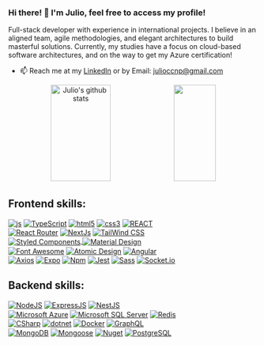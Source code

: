 ### Hi there! 👋 I'm Julio, feel free to access my profile!

Full-stack developer with experience in international projects. I believe in an aligned team, agile methodologies, and elegant architectures to build masterful solutions.
Currently, my studies have a focus on cloud-based software architectures, and on the way to get my Azure certification!

- 📫 Reach me at my [LinkedIn](https://www.linkedin.com/in/juliocnp/) or by Email: julioccnp@gmail.com

<div align="center">
  <img width="49%" height="195px" src="https://github-readme-stats-sigma-five.vercel.app/api?username=juliocnp&show_icons=true&count_private=true&hide_border=true&title_color=af13e0&icon_color=af13e0&text_color=c9d1d9&bg_color=0d1117" alt="Julio's github stats" /> 
  <img width="41%" height="195px" src="https://github-readme-stats-sigma-five.vercel.app/api/top-langs/?username=juliocnp&layout=compact&hide_border=true&title_color=af13e0&text_color=af13e0&bg_color=0d1117" />
</div>

## Frontend skills:
<div style="display: inline-block; width: 350px;">
  <a href="https://developer.mozilla.org/en-US/docs/Web/JavaScript"><img align="center" alt="js" src="https://img.shields.io/badge/JavaScript-F7DF1E?style=for-the-badge&logo=javascript&logoColor=black" /></a>
  <a href="https://www.typescriptlang.org/"><img align="center" alt="TypeScript" src="https://img.shields.io/badge/TypeScript-007ACC?style=for-the-badge&logo=typescript&logoColor=white" /></a>
  <a href="https://developer.mozilla.org/en-US/docs/Web/Guide/HTML/HTML5"><img align="center" alt="html5" src="https://img.shields.io/badge/HTML5-E34F26?style=for-the-badge&logo=html5&logoColor=white" /></a>
  <a href="https://developer.mozilla.org/en-US/docs/Web/CSS"><img align="center" alt="css3" src="https://img.shields.io/badge/CSS3-1572B6?style=for-the-badge&logo=css3&logoColor=white" /></a>
  <a href="https://reactjs.org/"><img align="center" alt="REACT" src="https://img.shields.io/badge/React-20232A?style=for-the-badge&logo=react&logoColor=61DAFB" /></a>
 <a href="https://reactrouter.com/en/main"><img align="center" alt="React Router" src="https://img.shields.io/badge/React_Router-CA4245?style=for-the-badge&logo=react-router&logoColor=white"></a>
  <a href="https://nextjs.org/"><img align="center" alt="NextJs" src="https://img.shields.io/badge/next.js-000000?style=for-the-badge&logo=nextdotjs&logoColor=white"/></a>
  <a href="https://tailwindcss.com/"><img align="center" alt="TailWind CSS" src="https://img.shields.io/badge/Tailwind_CSS-38B2AC?style=for-the-badge&logo=tailwind-css&logoColor=white"/>
 <a href="https://styled-components.com/"><img align="center" alt="Styled Components" src="https://img.shields.io/badge/styled--components-DB7093?style=for-the-badge&logo=styled-components&logoColor=white"/>
  <a href="https://m3.material.io/"><img align="center" alt="Material Design" src="https://img.shields.io/badge/material%20design-757575?style=for-the-badge&logo=material%20design&logoColor=white"/></a>
  <a href="https://fontawesome.com/"><img align="center" alt="Font Awesome" src="https://img.shields.io/badge/Font_Awesome-339AF0?style=for-the-badge&logo=fontawesome&logoColor=white"/></a>
  <a href="https://bradfrost.com/blog/post/atomic-web-design/"><img align="center" alt="Atomic Design" src="https://img.shields.io/badge/Atomic%20Design-dc7f28?style=for-the-badge&logo=atom&logoColor=white"/></a>
  <a href="https://angular.io/docs"><img align="center" alt="Angular" src="https://img.shields.io/badge/Angular-c3002f?style=for-the-badge&logo=angular&logoColor=white"/></a>
  <a href="https://axios-http.com/docs/intro"><img align="center" alt="Axios" src="https://img.shields.io/badge/Axios-671ddf?style=for-the-badge&logo=axios&logoColor=white"/></a>
  <a href="https://docs.expo.dev/"><img align="center" alt="Expo" src="https://img.shields.io/badge/Expo-151718?style=for-the-badge&logo=expo&logoColor=white"/></a>
  <a href="https://docs.npmjs.com/"><img align="center" alt="Npm" src="https://img.shields.io/badge/Npm-cb0000?style=for-the-badge&logo=npm&logoColor=white"/></a>
  <a href="https://jestjs.io/docs/getting-started"><img align="center" alt="Jest" src="https://img.shields.io/badge/Jest-15c213?style=for-the-badge&logo=jest&logoColor=white"/></a>
  <a href="https://sass-lang.com/documentation/"><img align="center" alt="Sass" src="https://img.shields.io/badge/Sass-dc92b8?style=for-the-badge&logo=sass&logoColor=white"/></a>
  <a href="https://socket.io/docs/v4"><img align="center" alt="Socket.io" src="https://img.shields.io/badge/Socket%2Eio-010101?style=for-the-badge&logo=socketdotio&logoColor=white"/></a>

  ## Backend skills:
  <a href="https://nodejs.org/en/"><img align="center" alt="NodeJS" src="https://img.shields.io/badge/Node.js-43853D?style=for-the-badge&logo=node.js&logoColor=white" /></a>
  <a href="https://expressjs.com/pt-br/"><img align="center" alt="ExpressJS" src="https://img.shields.io/badge/Express.js-000000?style=for-the-badge&logo=express&logoColor=white"/></a>
  <a href="https://nestjs.com/pt-br/"><img align="center" alt="NestJS" src="https://img.shields.io/badge/Nest.js-e0234e?style=for-the-badge&logo=nestjs&logoColor=white"/></a>
  <a href="https://learn.microsoft.com/pt-br/azure/?product=popular"><img align="center" alt="Microsoft Azure" src="https://img.shields.io/badge/Microsoft%20Azure-005ba1?style=for-the-badge&logo=microsoftazure&logoColor=white"/></a>
  <a href="https://learn.microsoft.com/en-us/sql/sql-server/?view=sql-server-ver16"><img align="center" alt="Microsoft SQL Server" src="https://img.shields.io/badge/Microsoft%20SQL%20Server-d90014?style=for-the-badge&logo=microsoftsqlserver&logoColor=white"/></a>
  <a href="https://redis.io/"><img align="center" alt="Redis" src="https://img.shields.io/badge/Redis-d90014?style=for-the-badge&logo=redis&logoColor=white"/></a>
  <a href="https://learn.microsoft.com/pt-br/dotnet/csharp/"><img align="center" alt="CSharp" src="https://img.shields.io/badge/C%23-651f78?style=for-the-badge&logo=csharp&logoColor=white"/></a>
  <a href="https://learn.microsoft.com/pt-br/dotnet/csharp/"><img align="center" alt="dotnet" src="https://img.shields.io/badge/.Net-018ada?style=for-the-badge&logo=dotnet&logoColor=white"/></a>
  <a href="https://docs.docker.com/"><img align="center" alt="Docker" src="https://img.shields.io/badge/Docker-008fe0?style=for-the-badge&logo=docker&logoColor=white"/></a>
  <a href="https://graphql.org/learn/"><img align="center" alt="GraphQL" src="https://img.shields.io/badge/GraphQL-d30e8f?style=for-the-badge&logo=graphql&logoColor=white"/></a>
  <a href="https://www.mongodb.com/docs/"><img align="center" alt="MongoDB" src="https://img.shields.io/badge/MongoDB-8cc869?style=for-the-badge&logo=mongodb&logoColor=white"/></a>
  <a href="https://mongoosejs.com/"><img align="center" alt="Mongoose" src="https://img.shields.io/badge/Mongoose-a41d21?style=for-the-badge&logo=mongoose&logoColor=white"/></a>
  <a href="https://learn.microsoft.com/en-us/nuget/"><img align="center" alt="Nuget" src="https://img.shields.io/badge/Nuget-01487e?style=for-the-badge&logo=nuget&logoColor=white"/></a>
  <a href="https://www.postgresql.org/docs/"><img align="center" alt="PostgreSQL" src="https://img.shields.io/badge/PostgreSQL-28485f?style=for-the-badge&logo=postgresql&logoColor=white"/></a>
  
 <!-- ## Others skills:
  <a href="https://nestjs.com/pt-br/"><img align="center" alt="expres js" src="https://img.shields.io/badge/Nest.js-000000?style=for-the-badge&logo=blender&logoColor=white"/></a>
  <a href="https://nestjs.com/pt-br/"><img align="center" alt="expres js" src="https://img.shields.io/badge/Nest.js-000000?style=for-the-badge&logo=dungeonsanddragons&logoColor=white"/></a>
  <a href="https://nestjs.com/pt-br/"><img align="center" alt="expres js" src="https://img.shields.io/badge/Nest.js-000000?style=for-the-badge&logo=fifa&logoColor=white"/></a>
  <a href="https://nestjs.com/pt-br/"><img align="center" alt="expres js" src="https://img.shields.io/badge/Nest.js-000000?style=for-the-badge&logo=git&logoColor=white"/></a>
  <a href="https://nestjs.com/pt-br/"><img align="center" alt="expres js" src="https://img.shields.io/badge/Nest.js-000000?style=for-the-badge&logo=githubactions&logoColor=white"/></a>
  <a href="https://nestjs.com/pt-br/"><img align="center" alt="expres js" src="https://img.shields.io/badge/Nest.js-000000?style=for-the-badge&logo=helpdesk&logoColor=white"/></a>
  <a href="https://nestjs.com/pt-br/"><img align="center" alt="expres js" src="https://img.shields.io/badge/Nest.js-000000?style=for-the-badge&logo=heroku&logoColor=white"/></a>
  <a href="https://nestjs.com/pt-br/"><img align="center" alt="expres js" src="https://img.shields.io/badge/Nest.js-000000?style=for-the-badge&logo=githubactions&logoColor=white"/></a>
  <a href="https://nestjs.com/pt-br/"><img align="center" alt="expres js" src="https://img.shields.io/badge/Nest.js-000000?style=for-the-badge&logo=microsoftteams&logoColor=white"/></a>
  <a href="https://nestjs.com/pt-br/"><img align="center" alt="expres js" src="https://img.shields.io/badge/Nest.js-000000?style=for-the-badge&logo=nba&logoColor=white"/></a>
  <a href="https://nestjs.com/pt-br/"><img align="center" alt="expres js" src="https://img.shields.io/badge/Nest.js-000000?style=for-the-badge&logo=notion&logoColor=white"/></a>
  <a href="https://nestjs.com/pt-br/"><img align="center" alt="expres js" src="https://img.shields.io/badge/Nest.js-000000?style=for-the-badge&logo=pubg&logoColor=white"/></a>
  <a href="https://nestjs.com/pt-br/"><img align="center" alt="expres js" src="https://img.shields.io/badge/Nest.js-000000?style=for-the-badge&logo=riotgames&logoColor=white"/></a>
  <a href="https://nestjs.com/pt-br/"><img align="center" alt="expres js" src="https://img.shields.io/badge/Nest.js-000000?style=for-the-badge&logo=pubg&logoColor=white"/></a>
  <a href="https://nestjs.com/pt-br/"><img align="center" alt="expres js" src="https://img.shields.io/badge/Nest.js-000000?style=for-the-badge&logo=sonar&logoColor=white"/></a>
  <a href="https://nestjs.com/pt-br/"><img align="center" alt="expres js" src="https://img.shields.io/badge/Nest.js-000000?style=for-the-badge&logo=twitch&logoColor=white"/></a> -->
</div>
